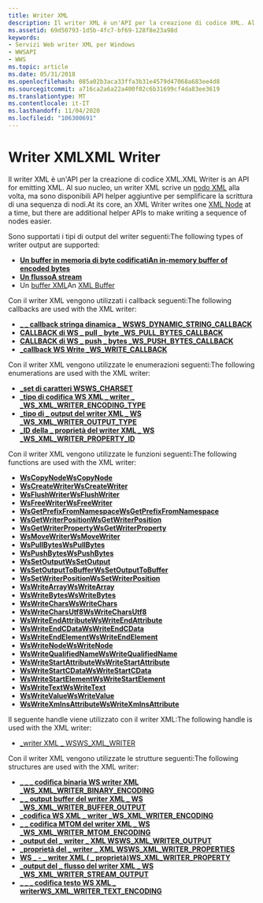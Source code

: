 ```yaml
---
title: Writer XML
description: Il writer XML è un'API per la creazione di codice XML. Al suo nucleo, un writer XML scrive un nodo XML alla volta, ma sono disponibili API helper aggiuntive per semplificare la scrittura di una sequenza di nodi.
ms.assetid: 69d50793-1d5b-4fc7-bf69-128f8e23a98d
keywords:
- Servizi Web writer XML per Windows
- WWSAPI
- WWS
ms.topic: article
ms.date: 05/31/2018
ms.openlocfilehash: 085a02b3aca33ffa3b31e4579d47068a683ee4d8
ms.sourcegitcommit: a716ca2a6a22a400f02c6b31699cf4da83ee3619
ms.translationtype: MT
ms.contentlocale: it-IT
ms.lasthandoff: 11/04/2020
ms.locfileid: "106300691"
---
```

# <a name="xml-writer"></a><span data-ttu-id="fc69f-107">Writer XML</span><span class="sxs-lookup"><span data-stu-id="fc69f-107">XML Writer</span></span>

<span data-ttu-id="fc69f-108">Il writer XML è un'API per la creazione di codice XML.</span><span class="sxs-lookup"><span data-stu-id="fc69f-108">XML Writer is an API for emitting XML.</span></span> <span data-ttu-id="fc69f-109">Al suo nucleo, un writer XML scrive un [nodo XML](xml-node.md) alla volta, ma sono disponibili API helper aggiuntive per semplificare la scrittura di una sequenza di nodi.</span><span class="sxs-lookup"><span data-stu-id="fc69f-109">At its core, an XML Writer writes one [XML Node](xml-node.md) at a time, but there are additional helper APIs to make writing a sequence of nodes easier.</span></span>


<span data-ttu-id="fc69f-110">Sono supportati i tipi di output del writer seguenti:</span><span class="sxs-lookup"><span data-stu-id="fc69f-110">The following types of writer output are supported:</span></span>

-   [<span data-ttu-id="fc69f-111">**Un buffer in memoria di byte codificati**</span><span class="sxs-lookup"><span data-stu-id="fc69f-111">**An in-memory buffer of encoded bytes**</span></span>](/windows/desktop/api/WebServices/ns-webservices-ws_xml_writer_buffer_output)
-   [<span data-ttu-id="fc69f-112">**Un flusso**</span><span class="sxs-lookup"><span data-stu-id="fc69f-112">**A stream**</span></span>](/windows/desktop/api/WebServices/ns-webservices-ws_xml_writer_stream_output)
-   <span data-ttu-id="fc69f-113">Un [buffer XML](xml-buffer.md)</span><span class="sxs-lookup"><span data-stu-id="fc69f-113">An [XML Buffer](xml-buffer.md)</span></span>

<span data-ttu-id="fc69f-114">Con il writer XML vengono utilizzati i callback seguenti:</span><span class="sxs-lookup"><span data-stu-id="fc69f-114">The following callbacks are used with the XML writer:</span></span>

-   [<span data-ttu-id="fc69f-115">**\_ \_ callback stringa dinamica \_ WS**</span><span class="sxs-lookup"><span data-stu-id="fc69f-115">**WS\_DYNAMIC\_STRING\_CALLBACK**</span></span>](/windows/desktop/api/WebServices/nc-webservices-ws_dynamic_string_callback)
-   [<span data-ttu-id="fc69f-116">**CALLBACK di WS \_ pull \_ byte \_**</span><span class="sxs-lookup"><span data-stu-id="fc69f-116">**WS\_PULL\_BYTES\_CALLBACK**</span></span>](/windows/desktop/api/WebServices/nc-webservices-ws_pull_bytes_callback)
-   [<span data-ttu-id="fc69f-117">**CALLBACK di WS \_ push \_ bytes \_**</span><span class="sxs-lookup"><span data-stu-id="fc69f-117">**WS\_PUSH\_BYTES\_CALLBACK**</span></span>](/windows/desktop/api/WebServices/nc-webservices-ws_push_bytes_callback)
-   [<span data-ttu-id="fc69f-118">**\_callback WS Write \_**</span><span class="sxs-lookup"><span data-stu-id="fc69f-118">**WS\_WRITE\_CALLBACK**</span></span>](/windows/desktop/api/WebServices/nc-webservices-ws_write_callback)

<span data-ttu-id="fc69f-119">Con il writer XML vengono utilizzate le enumerazioni seguenti:</span><span class="sxs-lookup"><span data-stu-id="fc69f-119">The following enumerations are used with the XML writer:</span></span>

-   [<span data-ttu-id="fc69f-120">**\_set di caratteri WS**</span><span class="sxs-lookup"><span data-stu-id="fc69f-120">**WS\_CHARSET**</span></span>](/windows/desktop/api/WebServices/ne-webservices-ws_charset)
-   [<span data-ttu-id="fc69f-121">**\_tipo di codifica WS XML \_ writer \_ \_**</span><span class="sxs-lookup"><span data-stu-id="fc69f-121">**WS\_XML\_WRITER\_ENCODING\_TYPE**</span></span>](/windows/desktop/api/WebServices/ne-webservices-ws_xml_writer_encoding_type)
-   [<span data-ttu-id="fc69f-122">**\_tipo di \_ output del writer XML \_ WS \_**</span><span class="sxs-lookup"><span data-stu-id="fc69f-122">**WS\_XML\_WRITER\_OUTPUT\_TYPE**</span></span>](/windows/desktop/api/WebServices/ne-webservices-ws_xml_writer_output_type)
-   [<span data-ttu-id="fc69f-123">**\_ID della \_ proprietà del writer XML \_ WS \_**</span><span class="sxs-lookup"><span data-stu-id="fc69f-123">**WS\_XML\_WRITER\_PROPERTY\_ID**</span></span>](/windows/desktop/api/WebServices/ne-webservices-ws_xml_writer_property_id)

<span data-ttu-id="fc69f-124">Con il writer XML vengono utilizzate le funzioni seguenti:</span><span class="sxs-lookup"><span data-stu-id="fc69f-124">The following functions are used with the XML writer:</span></span>

-   [<span data-ttu-id="fc69f-125">**WsCopyNode**</span><span class="sxs-lookup"><span data-stu-id="fc69f-125">**WsCopyNode**</span></span>](/windows/desktop/api/WebServices/nf-webservices-wscopynode)
-   [<span data-ttu-id="fc69f-126">**WsCreateWriter**</span><span class="sxs-lookup"><span data-stu-id="fc69f-126">**WsCreateWriter**</span></span>](/windows/desktop/api/WebServices/nf-webservices-wscreatewriter)
-   [<span data-ttu-id="fc69f-127">**WsFlushWriter**</span><span class="sxs-lookup"><span data-stu-id="fc69f-127">**WsFlushWriter**</span></span>](/windows/desktop/api/WebServices/nf-webservices-wsflushwriter)
-   [<span data-ttu-id="fc69f-128">**WsFreeWriter**</span><span class="sxs-lookup"><span data-stu-id="fc69f-128">**WsFreeWriter**</span></span>](/windows/desktop/api/WebServices/nf-webservices-wsfreewriter)
-   [<span data-ttu-id="fc69f-129">**WsGetPrefixFromNamespace**</span><span class="sxs-lookup"><span data-stu-id="fc69f-129">**WsGetPrefixFromNamespace**</span></span>](/windows/desktop/api/WebServices/nf-webservices-wsgetprefixfromnamespace)
-   [<span data-ttu-id="fc69f-130">**WsGetWriterPosition**</span><span class="sxs-lookup"><span data-stu-id="fc69f-130">**WsGetWriterPosition**</span></span>](/windows/desktop/api/WebServices/nf-webservices-wsgetwriterposition)
-   [<span data-ttu-id="fc69f-131">**WsGetWriterProperty**</span><span class="sxs-lookup"><span data-stu-id="fc69f-131">**WsGetWriterProperty**</span></span>](/windows/desktop/api/WebServices/nf-webservices-wsgetwriterproperty)
-   [<span data-ttu-id="fc69f-132">**WsMoveWriter**</span><span class="sxs-lookup"><span data-stu-id="fc69f-132">**WsMoveWriter**</span></span>](/windows/desktop/api/WebServices/nf-webservices-wsmovewriter)
-   [<span data-ttu-id="fc69f-133">**WsPullBytes**</span><span class="sxs-lookup"><span data-stu-id="fc69f-133">**WsPullBytes**</span></span>](/windows/desktop/api/WebServices/nf-webservices-wspullbytes)
-   [<span data-ttu-id="fc69f-134">**WsPushBytes**</span><span class="sxs-lookup"><span data-stu-id="fc69f-134">**WsPushBytes**</span></span>](/windows/desktop/api/WebServices/nf-webservices-wspushbytes)
-   [<span data-ttu-id="fc69f-135">**WsSetOutput**</span><span class="sxs-lookup"><span data-stu-id="fc69f-135">**WsSetOutput**</span></span>](/windows/desktop/api/WebServices/nf-webservices-wssetoutput)
-   [<span data-ttu-id="fc69f-136">**WsSetOutputToBuffer**</span><span class="sxs-lookup"><span data-stu-id="fc69f-136">**WsSetOutputToBuffer**</span></span>](/windows/desktop/api/WebServices/nf-webservices-wssetoutputtobuffer)
-   [<span data-ttu-id="fc69f-137">**WsSetWriterPosition**</span><span class="sxs-lookup"><span data-stu-id="fc69f-137">**WsSetWriterPosition**</span></span>](/windows/desktop/api/WebServices/nf-webservices-wssetwriterposition)
-   [<span data-ttu-id="fc69f-138">**WsWriteArray**</span><span class="sxs-lookup"><span data-stu-id="fc69f-138">**WsWriteArray**</span></span>](/windows/desktop/api/WebServices/nf-webservices-wswritearray)
-   [<span data-ttu-id="fc69f-139">**WsWriteBytes**</span><span class="sxs-lookup"><span data-stu-id="fc69f-139">**WsWriteBytes**</span></span>](/windows/desktop/api/WebServices/nf-webservices-wswritebytes)
-   [<span data-ttu-id="fc69f-140">**WsWriteChars**</span><span class="sxs-lookup"><span data-stu-id="fc69f-140">**WsWriteChars**</span></span>](/windows/desktop/api/WebServices/nf-webservices-wswritechars)
-   [<span data-ttu-id="fc69f-141">**WsWriteCharsUtf8**</span><span class="sxs-lookup"><span data-stu-id="fc69f-141">**WsWriteCharsUtf8**</span></span>](/windows/desktop/api/WebServices/nf-webservices-wswritecharsutf8)
-   [<span data-ttu-id="fc69f-142">**WsWriteEndAttribute**</span><span class="sxs-lookup"><span data-stu-id="fc69f-142">**WsWriteEndAttribute**</span></span>](/windows/desktop/api/WebServices/nf-webservices-wswriteendattribute)
-   [<span data-ttu-id="fc69f-143">**WsWriteEndCData**</span><span class="sxs-lookup"><span data-stu-id="fc69f-143">**WsWriteEndCData**</span></span>](/windows/desktop/api/WebServices/nf-webservices-wswriteendcdata)
-   [<span data-ttu-id="fc69f-144">**WsWriteEndElement**</span><span class="sxs-lookup"><span data-stu-id="fc69f-144">**WsWriteEndElement**</span></span>](/windows/desktop/api/WebServices/nf-webservices-wswriteendelement)
-   [<span data-ttu-id="fc69f-145">**WsWriteNode**</span><span class="sxs-lookup"><span data-stu-id="fc69f-145">**WsWriteNode**</span></span>](/windows/desktop/api/WebServices/nf-webservices-wswritenode)
-   [<span data-ttu-id="fc69f-146">**WsWriteQualifiedName**</span><span class="sxs-lookup"><span data-stu-id="fc69f-146">**WsWriteQualifiedName**</span></span>](/windows/desktop/api/WebServices/nf-webservices-wswritequalifiedname)
-   [<span data-ttu-id="fc69f-147">**WsWriteStartAttribute**</span><span class="sxs-lookup"><span data-stu-id="fc69f-147">**WsWriteStartAttribute**</span></span>](/windows/desktop/api/WebServices/nf-webservices-wswritestartattribute)
-   [<span data-ttu-id="fc69f-148">**WsWriteStartCData**</span><span class="sxs-lookup"><span data-stu-id="fc69f-148">**WsWriteStartCData**</span></span>](/windows/desktop/api/WebServices/nf-webservices-wswritestartcdata)
-   [<span data-ttu-id="fc69f-149">**WsWriteStartElement**</span><span class="sxs-lookup"><span data-stu-id="fc69f-149">**WsWriteStartElement**</span></span>](/windows/desktop/api/WebServices/nf-webservices-wswritestartelement)
-   [<span data-ttu-id="fc69f-150">**WsWriteText**</span><span class="sxs-lookup"><span data-stu-id="fc69f-150">**WsWriteText**</span></span>](/windows/desktop/api/WebServices/nf-webservices-wswritetext)
-   [<span data-ttu-id="fc69f-151">**WsWriteValue**</span><span class="sxs-lookup"><span data-stu-id="fc69f-151">**WsWriteValue**</span></span>](/windows/desktop/api/WebServices/nf-webservices-wswritevalue)
-   [<span data-ttu-id="fc69f-152">**WsWriteXmlnsAttribute**</span><span class="sxs-lookup"><span data-stu-id="fc69f-152">**WsWriteXmlnsAttribute**</span></span>](/windows/desktop/api/WebServices/nf-webservices-wswritexmlnsattribute)

<span data-ttu-id="fc69f-153">Il seguente handle viene utilizzato con il writer XML:</span><span class="sxs-lookup"><span data-stu-id="fc69f-153">The following handle is used with the XML writer:</span></span>

-   [<span data-ttu-id="fc69f-154">\_writer XML \_ WS</span><span class="sxs-lookup"><span data-stu-id="fc69f-154">WS\_XML\_WRITER</span></span>](ws-xml-writer.md)

<span data-ttu-id="fc69f-155">Con il writer XML vengono utilizzate le strutture seguenti:</span><span class="sxs-lookup"><span data-stu-id="fc69f-155">The following structures are used with the XML writer:</span></span>

-   [<span data-ttu-id="fc69f-156">**\_ \_ \_ codifica binaria WS writer XML \_**</span><span class="sxs-lookup"><span data-stu-id="fc69f-156">**WS\_XML\_WRITER\_BINARY\_ENCODING**</span></span>](/windows/desktop/api/WebServices/ns-webservices-ws_xml_writer_binary_encoding)
-   [<span data-ttu-id="fc69f-157">**\_ \_ output buffer del writer XML \_ WS \_**</span><span class="sxs-lookup"><span data-stu-id="fc69f-157">**WS\_XML\_WRITER\_BUFFER\_OUTPUT**</span></span>](/windows/desktop/api/WebServices/ns-webservices-ws_xml_writer_buffer_output)
-   [<span data-ttu-id="fc69f-158">**\_codifica WS XML \_ writer \_**</span><span class="sxs-lookup"><span data-stu-id="fc69f-158">**WS\_XML\_WRITER\_ENCODING**</span></span>](/windows/desktop/api/WebServices/ns-webservices-ws_xml_writer_encoding)
-   [<span data-ttu-id="fc69f-159">**\_ \_ codifica MTOM del writer XML \_ WS \_**</span><span class="sxs-lookup"><span data-stu-id="fc69f-159">**WS\_XML\_WRITER\_MTOM\_ENCODING**</span></span>](/windows/desktop/api/WebServices/ns-webservices-ws_xml_writer_mtom_encoding)
-   [<span data-ttu-id="fc69f-160">**\_output del \_ writer \_ XML WS**</span><span class="sxs-lookup"><span data-stu-id="fc69f-160">**WS\_XML\_WRITER\_OUTPUT**</span></span>](/windows/desktop/api/WebServices/ns-webservices-ws_xml_writer_output)
-   [<span data-ttu-id="fc69f-161">**\_proprietà del \_ writer \_ XML WS**</span><span class="sxs-lookup"><span data-stu-id="fc69f-161">**WS\_XML\_WRITER\_PROPERTIES**</span></span>](/windows/desktop/api/WebServices/ns-webservices-ws_xml_writer_properties)
-   [<span data-ttu-id="fc69f-162">**WS \_ - \_ writer XML ( \_ proprietà)**</span><span class="sxs-lookup"><span data-stu-id="fc69f-162">**WS\_XML\_WRITER\_PROPERTY**</span></span>](/windows/desktop/api/WebServices/ns-webservices-ws_xml_writer_property)
-   [<span data-ttu-id="fc69f-163">**\_output del \_ flusso del writer XML \_ WS \_**</span><span class="sxs-lookup"><span data-stu-id="fc69f-163">**WS\_XML\_WRITER\_STREAM\_OUTPUT**</span></span>](/windows/desktop/api/WebServices/ns-webservices-ws_xml_writer_stream_output)
-   [<span data-ttu-id="fc69f-164">**\_ \_ \_ codifica testo WS XML \_ writer**</span><span class="sxs-lookup"><span data-stu-id="fc69f-164">**WS\_XML\_WRITER\_TEXT\_ENCODING**</span></span>](/windows/desktop/api/WebServices/ns-webservices-ws_xml_writer_text_encoding)

 

 




